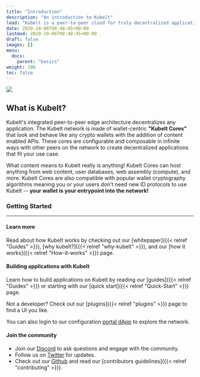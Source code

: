 ```yaml
---
title: "Introduction"
description: "An introduction to Kubelt"
lead: "Kubelt is a peer-to-peer cloud for truly decentralized applications."
date: 2020-10-06T08:48:45+00:00
lastmod: 2020-10-06T08:48:45+00:00
draft: false
images: []
menu:
  docs:
    parent: "basics"
weight: 100
toc: false
---
```


<img src="/images/kubelt-banner.gif" width="{{ .Width }}" height="{{ .Height }}">

## What is Kubelt?

Kubelt's integrated peer-to-peer edge architecture decentralizes any application. The Kubelt network is made of wallet-centric **"Kubelt Cores"** that look and behave like any crypto wallets with the addition of content enabled APIs. These cores are configurable and composable in infinite ways with other peers on the network to create decentralized applications that fit your use case.

What content means to Kubelt really is anything! Kubelt Cores can host anything from web content, user databases, web assembly (compute), and more. Kubelt Cores are also compatible with popular wallet cryptography algorithms meaning you or your users don't need new ID protocols to use Kubelt -- **your wallet is your entrypoint into the network!**

### Getting Started

---

#### Learn more

Read about how Kubelt works by checking out our [whitepaper]({{< relref "Guides" >}}), [why kubelt?]({{< relref "why-kubelt" >}}), and our [how it works]({{< relref "How-it-works" >}}) page.

#### Building applications with Kubelt

Learn how to build applications on Kubelt by reading our [guides]({{< relref "Guides" >}}) or starting with our [quick start]({{< relref "Quick-Start" >}}) page.

Not a developer? Check out our [plugins]({{< relref "plugins" >}}) page to find a UI you like.

You can also login to our configuration [portal dApp](https://app.kubelt.com) to explore the network.

#### Join the community

- Join our [Discord](https://discord.gg/UgwAsJf6C5) to ask questions and engage with the community.
- Follow us on [Twitter](https://twitter.com/kubeltcms) for updates.
- Check out our [Github](https://github.com/kubelt) and read our [contributors guidelines]({{< relref "contributing" >}}).
